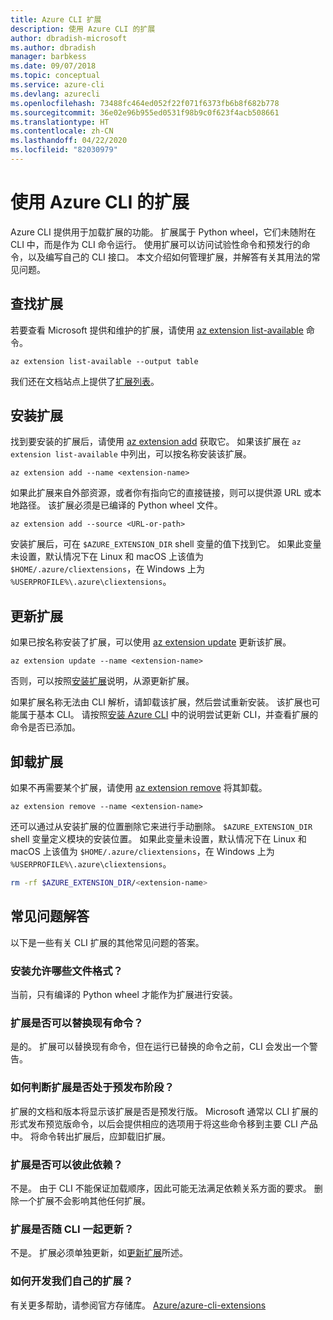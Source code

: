 ```yaml
---
title: Azure CLI 扩展
description: 使用 Azure CLI 的扩展
author: dbradish-microsoft
ms.author: dbradish
manager: barbkess
ms.date: 09/07/2018
ms.topic: conceptual
ms.service: azure-cli
ms.devlang: azurecli
ms.openlocfilehash: 73488fc464ed052f22f071f6373fb6b8f682b778
ms.sourcegitcommit: 36e02e96b955ed0531f98b9c0f623f4acb508661
ms.translationtype: HT
ms.contentlocale: zh-CN
ms.lasthandoff: 04/22/2020
ms.locfileid: "82030979"
---
```

# <a name="use-extensions-with-azure-cli"></a>使用 Azure CLI 的扩展 

Azure CLI 提供用于加载扩展的功能。 扩展属于 Python wheel，它们未随附在 CLI 中，而是作为 CLI 命令运行。
使用扩展可以访问试验性命令和预发行的命令，以及编写自己的 CLI 接口。 本文介绍如何管理扩展，并解答有关其用法的常见问题。

## <a name="find-extensions"></a>查找扩展

若要查看 Microsoft 提供和维护的扩展，请使用 [az extension list-available](/cli/azure/extension#az-extension-list-available) 命令。

```azurecli-interactive
az extension list-available --output table
```

我们还在文档站点上提供了[扩展列表](azure-cli-extensions-list.md)。

## <a name="install-extensions"></a>安装扩展

找到要安装的扩展后，请使用 [az extension add](https://docs.microsoft.com/cli/azure/extension#az-extension-add) 获取它。 如果该扩展在 `az extension list-available` 中列出，可以按名称安装该扩展。

```azurecli-interactive
az extension add --name <extension-name>
```

如果此扩展来自外部资源，或者你有指向它的直接链接，则可以提供源 URL 或本地路径。 该扩展必须是已编译的 Python wheel 文件。 

```azurecli-interactive
az extension add --source <URL-or-path>
```

安装扩展后，可在 `$AZURE_EXTENSION_DIR` shell 变量的值下找到它。 如果此变量未设置，默认情况下在 Linux 和 macOS 上该值为 `$HOME/.azure/cliextensions`，在 Windows 上为 `%USERPROFILE%\.azure\cliextensions`。

## <a name="update-extensions"></a>更新扩展

如果已按名称安装了扩展，可以使用 [az extension update](https://docs.microsoft.com/cli/azure/extension#az-extension-update) 更新该扩展。

```azurecli-interactive
az extension update --name <extension-name>
```

否则，可以按照[安装扩展](#install-extensions)说明，从源更新扩展。

如果扩展名称无法由 CLI 解析，请卸载该扩展，然后尝试重新安装。 该扩展也可能属于基本 CLI。
请按照[安装 Azure CLI](install-azure-cli.md) 中的说明尝试更新 CLI，并查看扩展的命令是否已添加。

## <a name="uninstall-extensions"></a>卸载扩展

如果不再需要某个扩展，请使用 [az extension remove](https://docs.microsoft.com/cli/azure/extension#az-extension-remove) 将其卸载。

```azurecli-interactive
az extension remove --name <extension-name>
```

还可以通过从安装扩展的位置删除它来进行手动删除。 `$AZURE_EXTENSION_DIR` shell 变量定义模块的安装位置。
如果此变量未设置，默认情况下在 Linux 和 macOS 上该值为 `$HOME/.azure/cliextensions`，在 Windows 上为 `%USERPROFILE%\.azure\cliextensions`。

```bash
rm -rf $AZURE_EXTENSION_DIR/<extension-name>
```

## <a name="faq"></a>常见问题解答

以下是一些有关 CLI 扩展的其他常见问题的答案。

### <a name="what-file-formats-are-allowed-for-installation"></a>安装允许哪些文件格式？

当前，只有编译的 Python wheel 才能作为扩展进行安装。

### <a name="can-extensions-replace-existing-commands"></a>扩展是否可以替换现有命令？

是的。 扩展可以替换现有命令，但在运行已替换的命令之前，CLI 会发出一个警告。

### <a name="how-can-i-tell-if-an-extension-is-in-pre-release"></a>如何判断扩展是否处于预发布阶段？

扩展的文档和版本将显示该扩展是否是预发行版。 Microsoft 通常以 CLI 扩展的形式发布预览版命令，以后会提供相应的选项用于将这些命令移到主要 CLI 产品中。 将命令转出扩展后，应卸载旧扩展。 

### <a name="can-extensions-depend-upon-each-other"></a>扩展是否可以彼此依赖？

不是。 由于 CLI 不能保证加载顺序，因此可能无法满足依赖关系方面的要求。 删除一个扩展不会影响其他任何扩展。

### <a name="are-extensions-updated-along-with-the-cli"></a>扩展是否随 CLI 一起更新？

不是。 扩展必须单独更新，如[更新扩展](#update-extensions)所述。

### <a name="how-to-develop-our-own-extension"></a>如何开发我们自己的扩展？
有关更多帮助，请参阅官方存储库。 [Azure/azure-cli-extensions](https://github.com/Azure/azure-cli/tree/master/doc/extensions)
